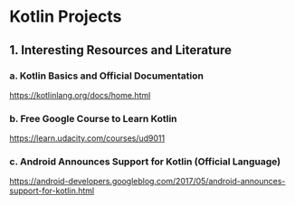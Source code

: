 # Kotlin Projects

## 1. Interesting Resources and Literature

### a. Kotlin Basics and Official Documentation

https://kotlinlang.org/docs/home.html

### b. Free Google Course to Learn Kotlin

https://learn.udacity.com/courses/ud9011

### c. Android Announces Support for Kotlin (Official Language)

https://android-developers.googleblog.com/2017/05/android-announces-support-for-kotlin.html
